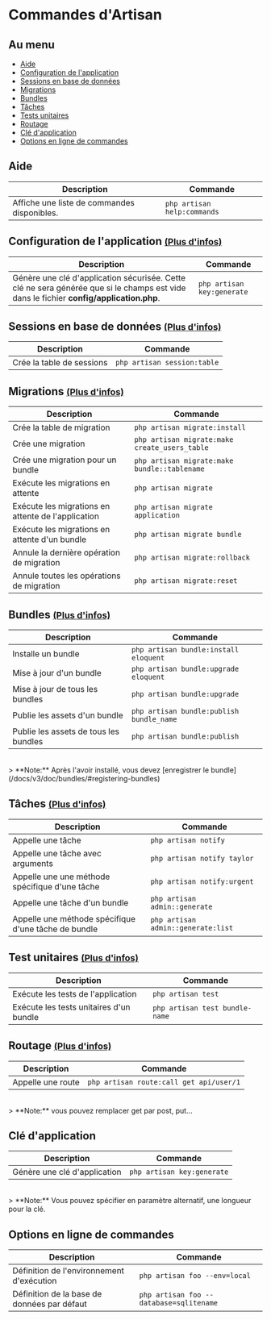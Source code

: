 # Commandes d'Artisan 

## Au menu

- [Aide](#help)
- [Configuration de l'application](#application-configuration)
- [Sessions en base de données](#sessions)
- [Migrations](#migrations)
- [Bundles](#bundles)
- [Tâches](#tasks)
- [Tests unitaires](#unit-tests)
- [Routage](#routing)
- [Clé d'application](#keys)
- [Options en ligne de commandes](#cli-options)

<a name="help"></a>
## Aide

Description  | Commande
------------- | -------------
Affiche une liste de commandes disponibles. | `php artisan help:commands`

<a name="application-configuration"></a>
## Configuration de l'application <small>[(Plus d'infos)](/docs/v3/doc/install#basic-configuration)</small>

Description  | Commande
------------- | -------------
Génère une clé d'application sécurisée. Cette clé ne sera générée que si le champs est vide dans le fichier **config/application.php**. | `php artisan key:generate`

<a name="sessions"></a>
## Sessions en base de données <small>[(Plus d'infos)](/docs/v3/doc/session/config#database)</small>

Description  | Commande
------------- | -------------
Crée la table de sessions | `php artisan session:table`

<a name="migrations"></a>
## Migrations <small>[(Plus d'infos)](/docs/v3/doc/database/migrations)</small>

Description  | Commande
------------- | -------------
Crée la table de migration | `php artisan migrate:install`
Crée une migration | `php artisan migrate:make create_users_table`
Crée une migration pour un bundle  |  `php artisan migrate:make bundle::tablename`
Exécute les migrations en attente  |  `php artisan migrate`
Exécute les migrations en attente de l'application |  `php artisan migrate application`
Exécute les migrations en attente d'un bundle  |  `php artisan migrate bundle`
Annule la dernière opération de migration | `php artisan migrate:rollback`
Annule toutes les opérations de migration  |  `php artisan migrate:reset`

<a name="bundles"></a>
## Bundles <small>[(Plus d'infos)](/docs/v3/doc/bundles)</small>

Description  | Commande
------------- | -------------
Installe un bundle  |  `php artisan bundle:install eloquent`
Mise à jour d'un bundle  |  `php artisan bundle:upgrade eloquent`
Mise à jour de tous les bundles | `php artisan bundle:upgrade`
Publie les assets d'un bundle | `php artisan bundle:publish bundle_name`
Publie les assets de tous les bundles | `php artisan bundle:publish`

<br>
> **Note:** Après l'avoir installé, vous devez [enregistrer le bundle](/docs/v3/doc/bundles/#registering-bundles)

<a name="tasks"></a>
## Tâches <small>[(Plus d'infos)](/docs/v3/doc/artisan/tasks)</small>

Description  | Commande
------------- | -------------
Appelle une tâche  |  `php artisan notify`
Appelle une tâche avec arguments |  `php artisan notify taylor`
Appelle une une méthode spécifique d'une tâche  |  `php artisan notify:urgent`
Appelle une tâche d'un bundle | `php artisan admin::generate`
Appelle une méthode spécifique d'une tâche de bundle  |  `php artisan admin::generate:list`

<a name="unit-tests"></a>
## Test unitaires <small>[(Plus d'infos)](/docs/v3/doc/testing)</small>

Description  | Commande
------------- | -------------
Exécute les tests de l'application  |  `php artisan test`
Exécute les tests unitaires d'un bundle  |  `php artisan test bundle-name`

<a name="routing"></a>
## Routage <small>[(Plus d'infos)](/docs/v3/doc/routing)</small>

Description  | Commande
------------- | -------------
Appelle une route  |  `php artisan route:call get api/user/1`

<br>
> **Note:** vous pouvez remplacer get par post, put...

<a name="keys"></a>
## Clé d'application

Description  | Commande
------------- | -------------
Génère une clé d'application  |  `php artisan key:generate`

<br>
> **Note:** Vous pouvez spécifier en paramètre alternatif, une longueur pour la clé.

<a name="cli-options"></a>
## Options en ligne de commandes

Description  | Commande
------------- | -------------
Définition de l'environnement d'exécution  |  `php artisan foo --env=local`
Définition de la base de données par défaut  |  `php artisan foo --database=sqlitename`
